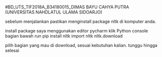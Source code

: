 #BD_UTS_TIF2018A_B34180015_DIMAS BAYU CAHYA PUTRA (UNIVERSITAS NAHDLATUL ULAMA SIDOARJO)

sebelum menjalankan pastikan menginstall package nltk di komputer anda.

install package 
saya menggunakan editor pycharm
klik Python console bagian bawah
run 
pip install nltk
import nltk
nltk.download

pilih bagian yang mau di download, sesuai kebutuhan kalian.
tunggu hingga selesai
